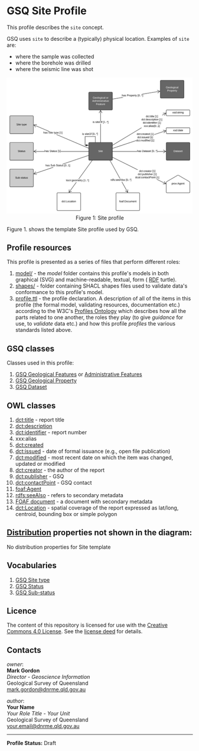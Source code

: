 # GSQ Site Profile
This profile describes the ```site``` concept. 

GSQ uses ```site``` to describe a (typically) physical location. Examples of ```site``` are:
- where the sample was collected
- where the borehole was drilled
- where the seismic line was shot

<p align="center">
<img src="model/profile-Site.svg" width="700px"><br>
Figure 1: Site profile</p>

Figure 1. shows the template Site profile used by GSQ.

## Profile resources
This profile is presented as a series of files that perform different roles:

1. [model/](model/) - the *model* folder contains this profile's models in both graphical (SVG) and machine-readable, textual, form ( [RDF](https://www.w3.org/RDF/) turtle).
2. [shapes/](shapes/) - folder containing SHACL shapes files used to validate data's conformance to this profile's model.
3. [profile.ttl](profile.ttl) - the profile declaration. A description of all of the items in this profile (the formal model, validating resources, documentation etc.) according to the W3C's [Profiles Ontology](https://www.w3.org/TR/dx-prof/) which describes how all the parts related to one another, the roles they play (to give *guidance* for use, to *validate* data etc.) and how this profile *profiles* the various standards listed above.

## GSQ classes
Classes used in this profile:
1. [GSQ Geological Features](http://vocabs.gsq.digital/vocabulary/sweetgeofeatures) or [Administrative Features](http://linked.data.gov.au/def/geoadminfeatures)
2. [GSQ Geological Property](https://github.com/geological-survey-of-queensland/geological-properties-ont)
3. [GSQ Dataset](https://github.com/geological-survey-of-queensland/gsq-dataset-profile)

## OWL classes
1. [dct:title](https://w3c.github.io/dxwg/dcat/#Property:resource_title) - report title
2. [dct:description](https://w3c.github.io/dxwg/dcat/#Property:resource_description)
3. [dct:identifier](https://w3c.github.io/dxwg/dcat/#Property:resource_identifier) - report number 
4. xxx:alias
5. [dct:created](https://w3c.github.io/dxwg/dcat/)
6. [dct:issued](https://w3c.github.io/dxwg/dcat/#Property:resource_release_date) - date of formal issuance (e.g., open file publication)
7. [dct:modified](https://w3c.github.io/dxwg/dcat/#Property:resource_update_date) - most recent date on which the item was changed, updated or modified
8. [dct:creator](https://w3c.github.io/dxwg/dcat/#Property:resource_creator) - the author of the report
9. [dct:publisher](https://w3c.github.io/dxwg/dcat/#Property:resource_publisher) - GSQ
10. [dct:contactPoint](https://w3c.github.io/dxwg/dcat/#Property:resource_contact_point) - GSQ contact
11. [foaf:Agent](http://xmlns.com/foaf/spec/#term_Agent)
12. [rdfs:seeAlso](https://www.w3.org/TR/rdf-schema/#ch_seealso) - refers to secondary metadata
13. [FOAF document](http://xmlns.com/foaf/spec/#term_Document) - a document with secondary metadata
14. [dct:Location](https://w3c.github.io/dxwg/dcat/#Class:Location) - spatial coverage of the report expressed as lat/long, centroid, bounding box or simple polygon

## [Distribution](https://w3c.github.io/dxwg/dcat/#Class:Distribution) properties not shown in the diagram:
No distribution properties for Site template

## Vocabularies
1. [GSQ Site type](https://vocabs.gsq.digital/vocabulary/geoological-sites)
2. [GSQ Status](https://vocabs.gsq.digital/vocabulary/site-status)
3. [GSQ Sub-status](https://vocabs.gsq.digital/vocabulary/resource-project-lifecycle)

## Licence
The content of this repository is licensed for use with the [Creative Commons 4.0 License](https://creativecommons.org/licenses/by/4.0/). See the [license deed](LICENSE) for details.

## Contacts 
*owner*:  
**Mark Gordon**  
*Director - Geoscience Information*  
Geological Survey of Queensland  
<mark.gordon@dnrme.qld.gov.au>  

*author*:  
**Your Name**  
*Your Role Title - Your Unit*  
Geological Survey of Queensland  
<your.email@dnrme.qld.gov.au>

___
**Profile Status:** Draft
